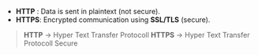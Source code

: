 
- **HTTP** : Data is sent in plaintext (not secure).
- **HTTPS**: Encrypted communication using **SSL/TLS** (secure).

> **HTTP** ->  Hyper Text Transfer Protocoll
> **HTTPS** ->  Hyper Text Transfer Protocoll Secure